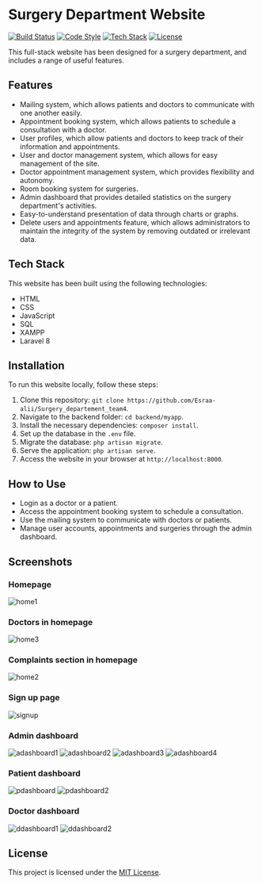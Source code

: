 # Surgery Department Website

[![Build Status](https://img.shields.io/badge/build-passing-brightgreen.svg)](https://github.com/)
[![Code Style](https://img.shields.io/badge/code%20style-PSR--2-blue.svg)](https://www.php-fig.org/psr/psr-2/)
[![Tech Stack](https://img.shields.io/badge/tech%20stack-HTML%2C%20CSS%2C%20JavaScript%2C%20SQL%2C%20XAMPP%2C%20Laravel%208-yellow)](https://laravel.com/)
[![License](https://img.shields.io/badge/license-MIT-blue.svg)](https://opensource.org/licenses/MIT)

This full-stack website has been designed for a surgery department, and includes a range of useful features.

## Features

* Mailing system, which allows patients and doctors to communicate with one another easily.
* Appointment booking system, which allows patients to schedule a consultation with a doctor.
* User profiles, which allow patients and doctors to keep track of their information and appointments.
* User and doctor management system, which allows for easy management of the site.
* Doctor appointment management system, which provides flexibility and autonomy.
* Room booking system for surgeries.
* Admin dashboard that provides detailed statistics on the surgery department's activities.
* Easy-to-understand presentation of data through charts or graphs.
* Delete users and appointments feature, which allows administrators to maintain the integrity of the system by removing outdated or irrelevant data.

## Tech Stack

This website has been built using the following technologies:

* HTML
* CSS
* JavaScript
* SQL
* XAMPP
* Laravel 8

## Installation

To run this website locally, follow these steps:

1. Clone this repository: `git clone https://github.com/Esraa-alii/Surgery_departement_team4`.
2. Navigate to the backend folder: `cd backend/myapp`.
2. Install the necessary dependencies: `composer install`.
3. Set up the database in the `.env` file.
4. Migrate the database: `php artisan migrate`.
5. Serve the application: `php artisan serve`.
6. Access the website in your browser at `http://localhost:8000`.


## How to Use

* Login as a doctor or a patient.
* Access the appointment booking system to schedule a consultation.
* Use the mailing system to communicate with doctors or patients.
* Manage user accounts, appointments and surgeries through the admin dashboard.

## Screenshots

### Homepage
![home1](https://user-images.githubusercontent.com/81246343/235548660-8fd37dfb-fe7e-48de-a73e-26a6143f0465.png)

### Doctors in homepage
![home3](https://user-images.githubusercontent.com/81246343/235548685-632c225d-1d41-486d-9179-34d9e9812835.png)

### Complaints section in homepage
![home2](https://user-images.githubusercontent.com/81246343/235548715-be5503ce-d64f-4215-ab05-d48c9ee1ee32.png)

### Sign up page
![signup](https://user-images.githubusercontent.com/81246343/235548827-fe1a6d98-4044-4d64-9ef1-f9b05c05b10d.png)

### Admin dashboard
![adashboard1](https://user-images.githubusercontent.com/81246343/235548971-dc8a45f6-fdb2-4a93-b290-7742cf053eff.png)
![adashboard2](https://user-images.githubusercontent.com/81246343/235548983-758b9fe3-d963-461d-aee5-e4797d6110a6.png)
![adashboard3](https://user-images.githubusercontent.com/81246343/235548986-27d8f53b-684a-4bc4-8fac-ec3e8473deb3.png)
![adashboard4](https://user-images.githubusercontent.com/81246343/235548989-45bc51e4-3424-4524-96ae-1a8940bbe0af.png)

### Patient dashboard
![pdashboard](https://user-images.githubusercontent.com/81246343/235549064-1b0bad2a-882b-4d41-b8b4-ad526b85d71c.png)
![pdashboard2](https://user-images.githubusercontent.com/81246343/235549077-be32a40e-2976-4ad1-b9d9-a84d27b43d90.png)

### Doctor dashboard
![ddashboard1](https://user-images.githubusercontent.com/81246343/235549099-0140b316-b9c6-40ba-b998-02a3ce3eb0db.png)
![ddashboard2](https://user-images.githubusercontent.com/81246343/235549106-24ec7171-2860-43d8-b353-111cd31d91a7.png)


## License

This project is licensed under the [MIT License](https://opensource.org/licenses/MIT).
